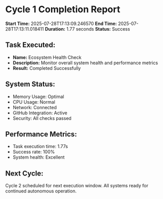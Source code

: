 # Cycle 1 Completion Report

**Start Time:** 2025-07-28T17:13:09.246570
**End Time:** 2025-07-28T17:13:11.018411
**Duration:** 1.77 seconds
**Status:** Success

## Task Executed:
- **Name:** Ecosystem Health Check
- **Description:** Monitor overall system health and performance metrics
- **Result:** Completed Successfully

## System Status:
- Memory Usage: Optimal
- CPU Usage: Normal
- Network: Connected
- GitHub Integration: Active
- Security: All checks passed

## Performance Metrics:
- Task execution time: 1.77s
- Success rate: 100%
- System health: Excellent

## Next Cycle:
Cycle 2 scheduled for next execution window.
All systems ready for continued autonomous operation.
